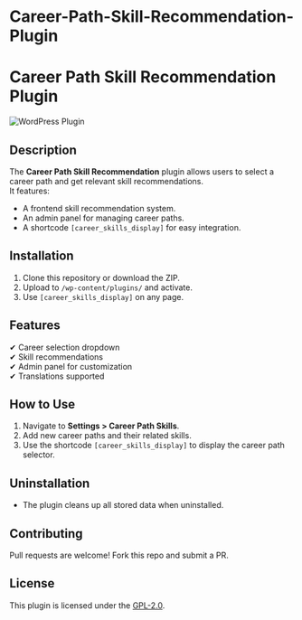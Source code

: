 # Career-Path-Skill-Recommendation-Plugin
# Career Path Skill Recommendation Plugin

![WordPress Plugin](https://img.shields.io/badge/WordPress-Plugin-blue)

## Description
The **Career Path Skill Recommendation** plugin allows users to select a career path and get relevant skill recommendations.  
It features:
- A frontend skill recommendation system.
- An admin panel for managing career paths.
- A shortcode `[career_skills_display]` for easy integration.

## Installation
1. Clone this repository or download the ZIP.
2. Upload to `/wp-content/plugins/` and activate.
3. Use `[career_skills_display]` on any page.

## Features
✔ Career selection dropdown  
✔ Skill recommendations  
✔ Admin panel for customization  
✔ Translations supported  

## How to Use
1. Navigate to **Settings > Career Path Skills**.
2. Add new career paths and their related skills.
3. Use the shortcode `[career_skills_display]` to display the career path selector.

## Uninstallation
- The plugin cleans up all stored data when uninstalled.

## Contributing
Pull requests are welcome! Fork this repo and submit a PR.

## License
This plugin is licensed under the [GPL-2.0](https://www.gnu.org/licenses/gpl-2.0.html).
